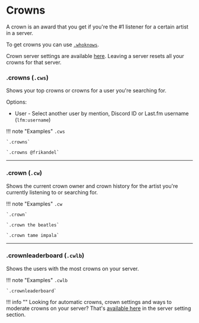 # Crowns

A crown is an award that you get if you're the #1 listener for a certain artist in a server.

To get crowns you can use [`.whoknows`](/commands/artists/#whoknows-wk-w).

Crown server settings are available [here](/guildsettings/crownsettings/). Leaving a server resets all your crowns for that server.

### .crowns  (`.cws`)

Shows your top crowns or crowns for a user you're searching for.

Options:

* User - Select another user by mention, Discord ID or Last.fm username (`lfm:username`)

!!! note "Examples"
    `.cws`

    `.crowns`

    `.crowns @frikandel`
    
---
### .crown (`.cw`)

Shows the current crown owner and crown history for the artist you're currently listening to or searching for.

!!! note "Examples"
    `.cw`

    `.crown`

    `.crown the beatles`

    `.crown tame impala`

---   
### .crownleaderboard (`.cwlb`)

Shows the users with the most crowns on your server.

!!! note "Examples"
    `.cwlb`

    `.crownleaderboard`

    
!!! info ""
    Looking for automatic crowns, crown settings and ways to moderate crowns on your server? That's [available here](/guildsettings/crownsettings/) in the server setting section.